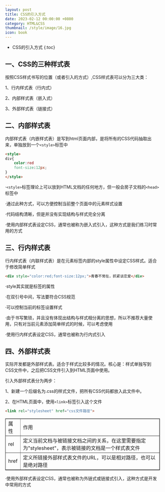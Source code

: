 ```yaml
---
layout: post
title: CSS的引入方式
date: 2023-02-12 00:00:00 +0800
category: HTML&CSS
thumbnail: /style/image/16.jpg
icon: book
---
```



* CSS的引入方式
{:toc}

## 一、CSS的三种样式表  
按照CSS样式书写的位置（或者引入的方式）,CSS样式表可以分为三大类：  

1、行内样式表（行内式）  

2、内部样式表（嵌入式）  

3、外部样式表（链接式）  
## 二、内部样式表  
内部样式表（内嵌样式表）是写到html页面内部，是将所有的CSS代码抽取出来，单独放到一个`<style>`标签中  

```html
<style>
div{
    color:red
    font-size:12px;
}
</style>
```
·`<style>`标签理论上可以放到HTML文档的任何地方，但一般会房子文档的`<head>`标签中  

·通过此种方式，可以方便控制当前整个页面中的元素样式设置  

·代码结构清晰，但是并没有实现结构与样式完全分离  

·使用内部样式表设定CSS，通常也被称为嵌入式引入，这种方式是我们练习时常用的方式  

## 三、行内样式表  
行内样式表（内联样式表）是在元素标签内部的style属性中设定CSS样式。适合于修改简单样式  

```html
<div style="color:red;font-size:12px;">青春不常在，抓紧谈恋爱</div>
```
·style其实就是标签的属性  

·在双引号中间，写法要符合CSS规范  

·可以控制当前的标签设置样式  

·由于书写繁琐，并且没有体现出结构与样式相分离的思想，所以不推荐大量使用，只有对当前元素添加简单样式的时候，可以考虑使用  

·使用行内样式表设定CSS，通常也被称为行内式引入  

## 四、外部样式表  
实际开发都是外部样式表。适合于样式比较多的情况。核心是：样式单独写到CSS文件中，之后把CSS文件引入到HTML页面中使用。  

引入外部样式表分为两步：  

1、新建一个后缀名为.css的样式文件，把所有CSS代码都放入此文件中。  

2、在HTML页面中，使用`<link>`标签引入这个文件  

```html
<link rel="stylesheet" href="css文件路径">
```
<table border="1">
<tr>
<td>属性</td>
<td>作用</td>
</tr>
<tr>
<td>rel</td>
<td>定义当前文档与被链接文档之间的关系，在这里需要指定为"stylesheet"，表示被链接的文档是一个样式表文件</td>
</tr>
<tr>
<td>href</td>
<td>定义所链接外部样式表文件的URL，可以是相对路径，也可以是绝对路径</td>
</tr>
</table>  

·使用外部样式表设定CSS，通常也被称为外链式或链接式引入，这种方式是开发中常用的方式  
